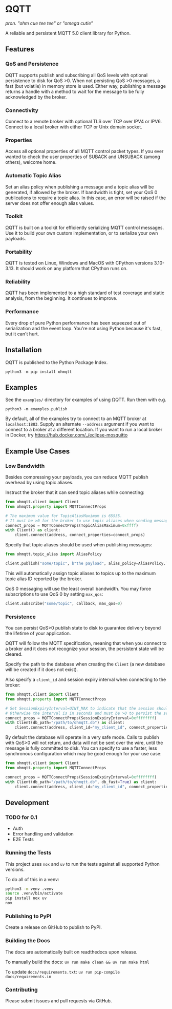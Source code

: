 # ΩQTT

*pron. "ohm cue tee tee" or "omega cutie"*

A reliable and persistent MQTT 5.0 client library for Python.

## Features

### QoS and Persistence

ΩQTT supports publish and subscribing all QoS levels with optional persistence to disk for QoS >0.
When not persisting QoS >0 messages, a fast (but volatile) in memory store is used.
Either way, publishing a message returns a handle with a method to wait for the message to be fully acknowledged by the broker.

### Connectivity

Connect to a remote broker with optional TLS over TCP over IPV4 or IPV6.
Connect to a local broker with either TCP or Unix domain socket.

### Properties

Access all optional properties of all MQTT control packet types.
If you ever wanted to check the user properties of SUBACK and UNSUBACK (among others), welcome home.

### Automatic Topic Alias

Set an alias policy when publishing a message and a topic alias will be generated, if allowed by the broker.
If bandwidth is tight, set your QoS 0 publications to require a topic alias.
In this case, an error will be raised if the server does not offer enough alias values.

### Toolkit

ΩQTT is built on a toolkit for efficiently serializing MQTT control messages.
Use it to build your own custom implementation, or to serialize your own payloads.

### Portability

ΩQTT is tested on Linux, Windows and MacOS with CPython versions 3.10-3.13.
It should work on any platform that CPython runs on.

### Reliability

ΩQTT has been implemented to a high standard of test coverage and static analysis, from the beginning.
It continues to improve.

### Performance

Every drop of pure Python performance has been squeezed out of serialization and the event loop.
You're not using Python because it's fast, but it can't hurt.

## Installation

ΩQTT is published to the Python Package Index.

`python3 -m pip install ohmqtt`

## Examples

See the `examples/` directory for examples of using ΩQTT.
Run them with e.g.

`python3 -m examples.publish`

By default, all of the examples try to connect to an MQTT broker at `localhost:1883`.
Supply an alternate `--address` argument if you want to connect to a broker at a different location.
If you want to run a local broker in Docker, try <https://hub.docker.com/_/eclipse-mosquitto>

## Example Use Cases

### Low Bandwidth

Besides compressing your payloads, you can reduce MQTT publish overhead by using topic aliases.

Instruct the broker that it can send topic aliases while connecting:

```python
from ohmqtt.client import Client
from ohmqtt.property import MQTTConnectProps

# The maximum value for TopicAliasMaximum is 65535.
# It must be >0 for the broker to use topic aliases when sending messages to the client.
connect_props = MQTTConnectProps(TopicAliasMaximum=0xffff)
with Client() as client:
    client.connect(address, connect_properties=connect_props)
```

Specify that topic aliases should be used when publishing messages:

```python
from ohmqtt.topic_alias import AliasPolicy

client.publish("some/topic", b"the payload", alias_policy=AliasPolicy.TRY)
```

This will automatically assign topic aliases to topics up to the maximum topic alias ID reported by the broker.

QoS 0 messaging will use the least overall bandwidth.
You may force subscriptions to use QoS 0 by setting `max_qos`:

```python
client.subscribe("some/topic", callback, max_qos=0)
```

### Persistence

You can persist QoS>0 publish state to disk to guarantee delivery beyond the lifetime of your application.

ΩQTT will follow the MQTT specification, meaning that when you connect to a broker and it does not recognize your session,
the persistent state will be cleared.

Specify the path to the database when creating the `Client` (a new database will be created if it does not exist).

Also specify a `client_id` and session expiry interval when connecting to the broker:

```python
from ohmqtt.client import Client
from ohmqtt.property import MQTTConnectProps

# Set SessionExpiryInterval=UINT_MAX to indicate that the session should never expire.
# Otherwise the interval is in seconds and must be >0 to persist the session.
connect_props = MQTTConnectProps(SessionExpiryInterval=0xffffffff)
with Client(db_path="/path/to/ohmqtt.db") as client:
    client.connect(address, client_id="my_client_id", connect_properties=connect_props)
```

By default the database will operate in a very safe mode.
Calls to publish with QoS>0 will not return, and data will not be sent over the wire, until the message is fully committed to disk.
You can specify to use a faster, less synchronous configuration which may be good enough for your use case:

```python
from ohmqtt.client import Client
from ohmqtt.property import MQTTConnectProps

connect_props = MQTTConnectProps(SessionExpiryInterval=0xffffffff)
with Client(db_path="/path/to/ohmqtt.db", db_fast=True) as client:
    client.connect(address, client_id="my_client_id", connect_properties=connect_props)
```

## Development

### TODO for 0.1

* Auth
* Error handling and validation
* E2E Tests

### Running the Tests

This project uses `nox` and `uv` to run the tests against all supported Python versions.

To do all of this in a venv:

```bash
python3 -m venv .venv
source .venv/bin/activate
pip install nox uv
nox
```

### Publishing to PyPI

Create a release on GitHub to publish to PyPI.

### Building the Docs

The docs are automatically built on readthedocs upon release.

To manually build the docs: `uv run make clean && uv run make html`

To update `docs/requirements.txt`: `uv run pip-compile docs/requirements.in`

### Contributing

Please submit issues and pull requests via GitHub.

